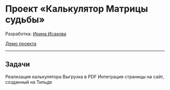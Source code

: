 # Проект «Калькулятор Матрицы судьбы»

Разработка: [Ирина Исакова](https://github.com/IrisDev11/)

[Демо проекта](https://irisdev11.github.io/calculator/index.html)

---

## Задачи

Реализация калькулятора
Выгрузка в PDF
Интеграция страницы на сайт, созданный на Тильде
